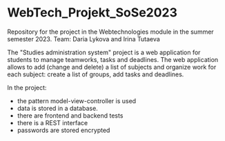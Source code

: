 # WebTech_Projekt_SoSe2023
Repository for the project in the Webtechnologies module in the summer semester 2023. 
Team: Daria Lykova and Irina Tutaeva

The "Studies administration system" project is a web application for students to manage teamworks, tasks and deadlines.
The web application allows to add (change and delete) a list of subjects and organize work for each subject: create a list of groups, add tasks and deadlines.

In the project:
- the pattern model-view-controller is used
- data is stored in a database.
- there are frontend and backend tests
- there is a REST interface
- passwords are stored encrypted

